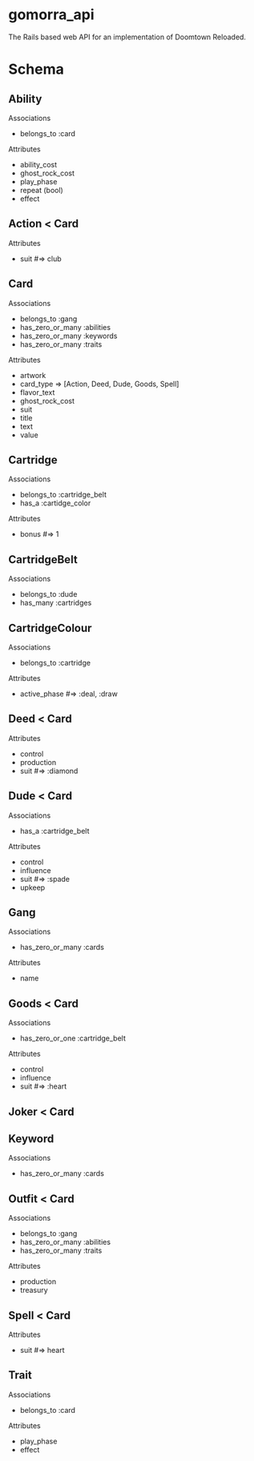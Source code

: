# gomorra_api
The Rails based web API for an implementation of Doomtown Reloaded.

Schema
======

Ability
-------
Associations
* belongs_to :card

Attributes
* ability_cost
* ghost_rock_cost
* play_phase
* repeat (bool)
* effect

Action < Card
------
Attributes
* suit #=> club

Card
----
Associations
* belongs_to :gang
* has_zero_or_many :abilities
* has_zero_or_many :keywords
* has_zero_or_many :traits

Attributes
* artwork
* card_type => [Action, Deed, Dude, Goods, Spell]
* flavor_text
* ghost_rock_cost
* suit
* title
* text
* value

Cartridge
---------
Associations
* belongs_to :cartridge_belt
* has_a :cartidge_color

Attributes
* bonus #=> 1

CartridgeBelt
-------------
Associations
* belongs_to :dude
* has_many :cartridges

CartridgeColour
---------------
Associations
* belongs_to :cartridge

Attributes
* active_phase #=> :deal, :draw

Deed < Card
----
Attributes
* control
* production
* suit #=> :diamond

Dude < Card
----
Associations
* has_a :cartridge_belt

Attributes
* control
* influence
* suit #=> :spade
* upkeep

Gang
----
Associations
* has_zero_or_many :cards

Attributes
* name

Goods < Card
-----
Associations
* has_zero_or_one :cartridge_belt

Attributes
* control
* influence
* suit #=> :heart

Joker < Card
-----

Keyword
-------
Associations
* has_zero_or_many :cards

Outfit < Card
------
Associations
* belongs_to :gang
* has_zero_or_many :abilities
* has_zero_or_many :traits

Attributes
* production
* treasury

Spell < Card
-----
Attributes
* suit #=> heart

Trait
-----
Associations
* belongs_to :card

Attributes
* play_phase
* effect
